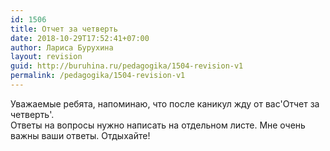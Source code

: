 ```yaml
---
id: 1506
title: Отчет за четверть
date: 2018-10-29T17:52:41+07:00
author: Лариса Бурухина
layout: revision
guid: http://buruhina.ru/pedagogika/1504-revision-v1
permalink: /pedagogika/1504-revision-v1
---
```

Уважаемые ребята, напоминаю, что после каникул жду от вас'Отчет за четверть'.  
Ответы на вопросы нужно написать на отдельном листе. Мне очень важны ваши ответы. Отдыхайте!  


<div class="ead-preview">
  <div class="ead-document" style="position:relative;padding-top:90%;">
  </div>
</div>